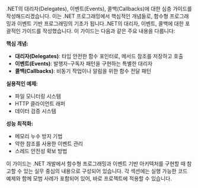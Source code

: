 .NET의 대리자(Delegates), 이벤트(Events), 콜백(Callbacks)에 대한 심층 가이드를 작성해드리겠습니다. 이는 .NET 프로그래밍에서 핵심적인 개념들로, 함수형 프로그래밍과 이벤트 기반 프로그래밍의 기초가 됩니다..NET의 대리자, 이벤트, 콜백에 대한 포괄적인 가이드를 작성했습니다. 이 가이드는 다음과 같은 주요 내용을 다룹니다:

**핵심 개념:**

- **대리자(Delegates)**: 타입 안전한 함수 포인터로, 메서드 참조를 저장하고 호출
- **이벤트(Events)**: 발행자-구독자 패턴을 구현하는 특별한 대리자
- **콜백(Callbacks)**: 비동기 작업이나 알림을 위한 함수 전달 패턴

**실용적인 예제:**

- 파일 모니터링 시스템
- HTTP 클라이언트 래퍼
- 데이터 검증 시스템

**성능 최적화:**

- 메모리 누수 방지 기법
- 약한 참조를 사용한 이벤트 관리
- 스레드 안전성 확보 방법

이 가이드는 .NET 개발에서 함수형 프로그래밍과 이벤트 기반 아키텍처를 구현할 때 참고할 수 있는 실무 중심의 내용으로 구성되어 있습니다. 각 섹션에는 실행 가능한 코드 예제와 함께 모범 사례가 포함되어 있어, 바로 프로젝트에 적용할 수 있습니다.